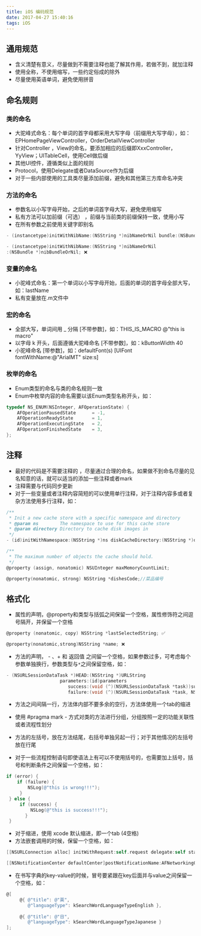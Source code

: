 ```yaml
---
title: iOS 编码规范
date: 2017-04-27 15:40:16
tags: iOS
---
```



## 通用规范
- 含义清楚有意义，尽量做到不需要注释也能了解其作用，若做不到，就加注释
- 使用全称，不使用缩写，一些约定俗成的除外
- 尽量使用英语单词，避免使用拼音

## 命名规则
### 类的命名
- 大驼峰式命名：每个单词的首字母都采用大写字母（前缀用大写字母），如：EPHomePageViewController，OrderDetailViewController
- 针对Controller ，View的命名，要添加相应的后缀即XxxController，YyView；UITableCell，使用Cell做后缀
- 其他UI控件，遵循类似上面的规则
- Protocol，使用Delegate或者DataSource作为后缀
- 对于一些内部使用的工具类尽量添加前缀，避免和其他第三方库命名冲突

### 方法的命名
- 参数名以小写字母开始，之后的单词首字母大写，避免使用缩写
- 私有方法可以加前缀（可选） ，前缀与当前类的前缀保持一致，使用小写
- 在所有参数之前使用关键字即别名
```objective-c
- (instancetype)initWithNibName:(NSString *)nibNameOrNil bundle:(NSBundle *)nibBundleOrNil; ✅

- (instancetype)initWithNibName:(NSString *)nibNameOrNil 
:(NSBundle *)nibBundleOrNil; ❌
```


### 变量的命名
- 小驼峰式命名：第一个单词以小写字母开始，后面的单词的首字母全部大写，如：lastName
- 私有变量放在.m文件中

### 宏的命名
- 全部大写，单词间用 _ 分隔 [不带参数]，如：THIS_IS_MACRO @"this is macro"
- 以字母 k 开头，后面遵循大驼峰命名 [不带参数]，如：kButtonWidth  40
- 小驼峰命名 [带参数]，如：defaultFont(s)   [UIFont fontWithName:@"ArialMT" size:s]

### 枚举的命名
- Enum类型的命名与类的命名规则一致
- Enum中枚举内容的命名需要以该Enum类型名称开头，如：
```objective-c
typedef NS_ENUM(NSInteger, AFOperationState) {
    AFOperationPausedState      = -1,
    AFOperationReadyState       = 1,
    AFOperationExecutingState   = 2,
    AFOperationFinishedState    = 3,
};
```

## 注释
- 最好的代码是不需要注释的 ，尽量通过合理的命名，如果做不到命名尽量的见名知意的话，就可以适当的添加一些注释或者mark
- 注释需要与代码同步更新
- 对于一些变量或者注释内容简短的可以使用单行注释，对于注释内容多或者复杂方法使用多行注释，如：


```objective-c
/**
 * Init a new cache store with a specific namespace and directory
 * @param ns        The namespace to use for this cache store
 * @param directory Directory to cache disk images in
 */
- (id)initWithNamespace:(NSString *)ns diskCacheDirectory:(NSString *)directory;

/**
 * The maximum number of objects the cache should hold.
 */
@property (assign, nonatomic) NSUInteger maxMemoryCountLimit;

@property(nonatomic, strong) NSString *dishesCode;//菜品编号
```

## 格式化
- 属性的声明，@property和类型与括弧之间保留一个空格，属性修饰符之间逗号隔开，并保留一个空格
```objective-c
@property (nonatomic, copy) NSString *lastSelectedString; ✅

@property(nonatomic,strong)NSString *name; ❌
```
- 方法的声明， - 、+ 和 返回值 之间留一个空格，如果参数过多，可考虑每个参数单独换行，参数类型与`*`之间保留空格，如：
```objective-c
- (NSURLSessionDataTask *)HEAD:(NSString *)URLString
                    parameters:(id)parameters
                       success:(void (^)(NSURLSessionDataTask *task))success
                       failure:(void (^)(NSURLSessionDataTask *task, NSError *error))failure;
```
- 方法之间间隔一行，方法体内部不要多余的空行，方法体使用一个tab的缩进

- 使用 #pragma mark - 方式对类的方法进行分组，分组按照一定的功能关联性或者流程性划分

- 方法的左括号，放在方法结尾，右括号单独另起一行；对于其他情况的左括号放在行尾

- 对于一些流程控制语句即使语法上有可以不使用括号的，也需要加上括号，括号和判断条件之间保留一个空格，如：
```objective-c
if (error) {
    if (failure) {
        NSLog(@"this is wrong!!!");
     }
 } else {
     if (success) {
         NSLog(@"this is success!!!");
       }
 }
```
- 对于缩进，使用 xcode 默认缩进，即一个tab (4空格)
- 方法嵌套调用的时候，保留一个空格，如：
```objective-c
[[NSURLConnection alloc] initWithRequest:self.request delegate:self startImmediately:NO]; ✅

[[NSNotificationCenter defaultCenter]postNotificationName:AFNetworkingOperationDidStartNotification object:self]; ❌
```
- 在书写字典的key-value的时候，冒号要紧跟在key后面并与value之间保留一个空格，如：
```objective-c
@[
     @{ @"title": @"英",
        @"languageType": kSearchWordLanguageTypeEnglish },
                
     @{ @"title": @"日",
        @"languageType": kSearchWordLanguageTypeJapanese }
];
```